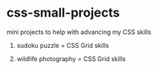 # css-small-projects

mini projects to help with advancing my CSS skills

1. sudoku puzzle
   = CSS Grid skills

2. wildlife photography
   = CSS Grid skills
